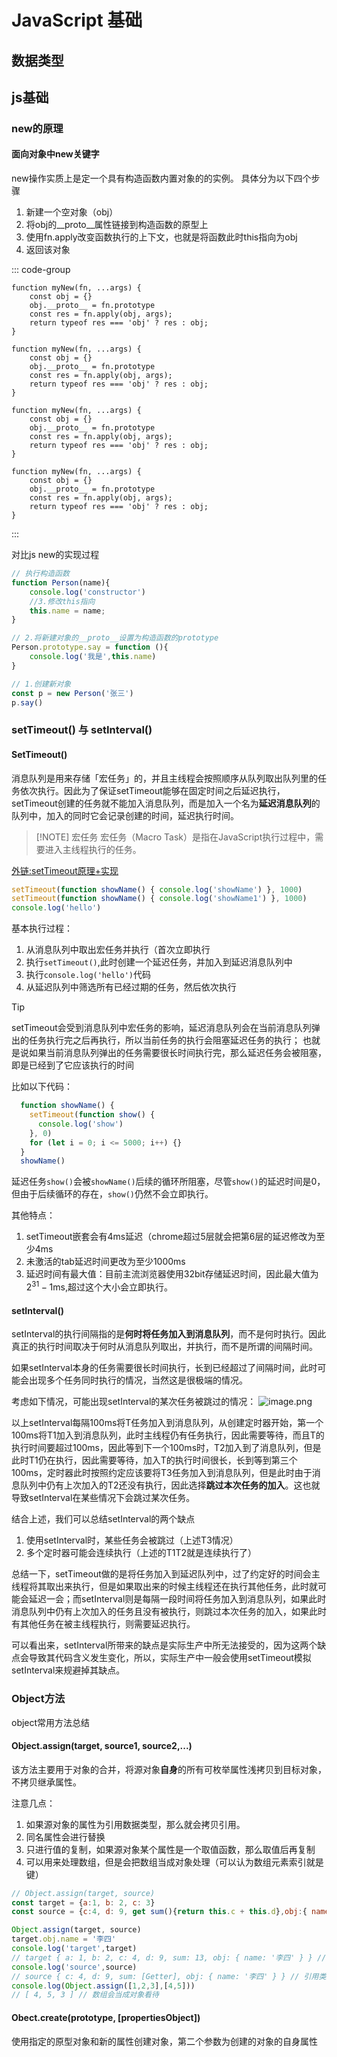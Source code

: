 # JavaScript 基础
## 数据类型
## js基础
### new的原理
#### 面向对象中new关键字
new操作实质上是定一个具有构造函数内置对象的的实例。
具体分为以下四个步骤
1. 新建一个空对象（obj）
2. 将obj的__proto__属性链接到构造函数的原型上
3. 使用fn.apply改变函数执行的上下文，也就是将函数此时this指向为obj
4. 返回该对象

::: code-group

```javascript{2} [第1步]
function myNew(fn, ...args) {
    const obj = {}
    obj.__proto__ = fn.prototype
    const res = fn.apply(obj, args);
    return typeof res === 'obj' ? res : obj;
}
```

```javascript{3} [第2步]
function myNew(fn, ...args) {
    const obj = {}
    obj.__proto__ = fn.prototype
    const res = fn.apply(obj, args);
    return typeof res === 'obj' ? res : obj;
}
```

```javascript{4} [第3步]
function myNew(fn, ...args) {
    const obj = {}
    obj.__proto__ = fn.prototype
    const res = fn.apply(obj, args);
    return typeof res === 'obj' ? res : obj;
}
```

```javascript{5} [第4步]
function myNew(fn, ...args) {
    const obj = {}
    obj.__proto__ = fn.prototype
    const res = fn.apply(obj, args);
    return typeof res === 'obj' ? res : obj;
}
```
:::

对比js new的实现过程
```javascript
// 执行构造函数
function Person(name){
    console.log('constructor')
    //3.修改this指向
    this.name = name;
}

// 2.将新建对象的__proto__设置为构造函数的prototype
Person.prototype.say = function (){
    console.log('我是',this.name)
}

// 1.创建新对象
const p = new Person('张三')
p.say()
```

### setTimeout() 与 setInterval()
#### SetTimeout() 
消息队列是用来存储「宏任务」的，并且主线程会按照顺序从队列取出队列里的任务依次执行。因此为了保证setTimeout能够在固定时间之后延迟执行，setTimeout创建的任务就不能加入消息队列，而是加入一个名为**延迟消息队列**的队列中，加入的同时它会记录创建的时间，延迟执行时间。

> [!NOTE] 宏任务
> 宏任务（Macro Task）是指在JavaScript执行过程中，需要进入主线程执行的任务。

[外链:setTimeout原理+实现](https://github.com/sisterAn/JavaScript-Algorithms/issues/98)

```javascript
setTimeout(function showName() { console.log('showName') }, 1000)
setTimeout(function showName() { console.log('showName1') }, 1000) 
console.log('hello')
```

基本执行过程：
1. 从消息队列中取出宏任务并执行（首次立即执行
2. 执行`setTimeout()`,此时创建一个延迟任务，并加入到延迟消息队列中
3. 执行`console.log('hello')`代码
4. 从延迟队列中筛选所有已经过期的任务，然后依次执行
> [!TIP]
> setTimeout会受到消息队列中宏任务的影响，延迟消息队列会在当前消息队列弹出的任务执行完之后再执行，所以当前任务的执行会阻塞延迟任务的执行；
> 也就是说如果当前消息队列弹出的任务需要很长时间执行完，那么延迟任务会被阻塞，即是已经到了它应该执行的时间

比如以下代码：
```javascript
  function showName() {
    setTimeout(function show() {
      console.log('show')
    }, 0)
    for (let i = 0; i <= 5000; i++) {}
  }
  showName()
```
延迟任务`show()`会被`showName()`后续的循环所阻塞，尽管`show()`的延迟时间是0，但由于后续循环的存在，`show()`仍然不会立即执行。

其他特点：
1. setTimeout嵌套会有4ms延迟（chrome超过5层就会把第6层的延迟修改为至少4ms
2. 未激活的tab延迟时间更改为至少1000ms
3. 延迟时间有最大值：目前主流浏览器使用32bit存储延迟时间，因此最大值为$2^{31}-1$ms,超过这个大小会立即执行。
   
#### setInterval()

setInterval的执行间隔指的是**何时将任务加入到消息队列**，而不是何时执行。因此真正的执行时间取决于何时从消息队列取出，并执行，而不是所谓的间隔时间。

如果setInterval本身的任务需要很长时间执行，长到已经超过了间隔时间，此时可能会出现多个任务同时执行的情况，当然这是很极端的情况。

考虑如下情况，可能出现setInterval的某次任务被跳过的情况：
![image.png](https://gitee.com/raining976/markdown-imgs/raw/master/img/788a403e21284339b4bf7fff34c1a392~tplv-k3u1fbpfcp-zoom-in-crop-mark:1304:0:0:0.awebp)

以上setInterval每隔100ms将T任务加入到消息队列，从创建定时器开始，第一个100ms将T1加入到消息队列，此时主线程仍有任务执行，因此需要等待，而且T的执行时间要超过100ms，因此等到下一个100ms时，T2加入到了消息队列，但是此时T1仍在执行，因此需要等待，加入T的执行时间很长，长到等到第三个100ms，定时器此时按照约定应该要将T3任务加入到消息队列，但是此时由于消息队列中仍有上次加入的T2还没有执行，因此选择**跳过本次任务的加入**。这也就导致setInterval在某些情况下会跳过某次任务。

结合上述，我们可以总结setInterval的两个缺点

1. 使用setInterval时，某些任务会被跳过（上述T3情况）
2. 多个定时器可能会连续执行（上述的T1T2就是连续执行了）

总结一下，setTimeout做的是将任务加入到延迟队列中，过了约定好的时间会主线程将其取出来执行，但是如果取出来的时候主线程还在执行其他任务，此时就可能会延迟一会；而setInterval则是每隔一段时间将任务加入到消息队列，如果此时消息队列中仍有上次加入的任务且没有被执行，则跳过本次任务的加入，如果此时有其他任务在被主线程执行，则需要延迟执行。

可以看出来，setInterval所带来的缺点是实际生产中所无法接受的，因为这两个缺点会导致其代码含义发生变化，所以，实际生产中一般会使用setTimeout模拟setInterval来规避掉其缺点。

### Object方法

object常用方法总结

#### Object.assign(target, source1, source2,...)

该方法主要用于对象的合并，将源对象**自身**的所有可枚举属性浅拷贝到目标对象，不拷贝继承属性。

注意几点：

1. 如果源对象的属性为引用数据类型，那么就会拷贝引用。
2. 同名属性会进行替换
3. 只进行值的复制，如果源对象某个属性是一个取值函数，那么取值后再复制
4. 可以用来处理数组，但是会把数组当成对象处理（可以认为数组元素索引就是键）

```javascript
// Object.assign(target, source)
const target = {a:1, b: 2, c: 3}
const source = {c:4, d: 9, get sum(){return this.c + this.d},obj:{ name: '张三'}}

Object.assign(target, source)
target.obj.name = '李四'
console.log('target',target)
// target { a: 1, b: 2, c: 4, d: 9, sum: 13, obj: { name: '李四' } } // 同名覆盖，取值函数计算完再复制
console.log('source',source)
// source { c: 4, d: 9, sum: [Getter], obj: { name: '李四' } } // 引用类型拷贝的是引用
console.log(Object.assign([1,2,3],[4,5]))
// [ 4, 5, 3 ] // 数组会当成对象看待
```

#### Obect.create(prototype, [propertiesObject])

使用指定的原型对象和新的属性创建对象，第二个参数为创建的对象的自身属性


